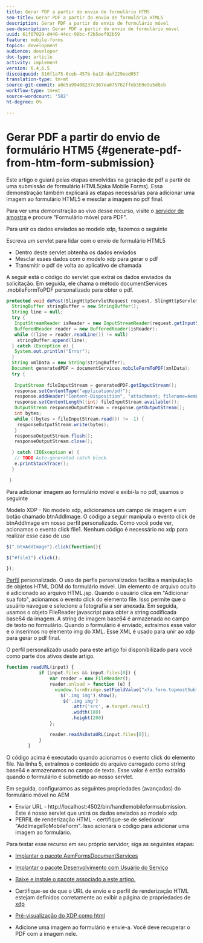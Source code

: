 ```yaml
---
title: Gerar PDF a partir do envio de formulário HTM5
seo-title: Gerar PDF a partir do envio de formulário HTML5
description: Gerar PDF a partir do envio de formulário móvel
seo-description: Gerar PDF a partir do envio de formulário móvel
uuid: 61f07029-d440-44ec-98bc-f2b5eef92b59
feature: mobile-forms
topics: development
audience: developer
doc-type: article
activity: implement
version: 6.4,6.5
discoiquuid: 816f1a75-6ceb-457b-ba18-daf229eed057
translation-type: tm+mt
source-git-commit: a0e5a99408237c367ea075762ffeb3b9e9a5d8eb
workflow-type: tm+mt
source-wordcount: '582'
ht-degree: 0%

---
```



# Gerar PDF a partir do envio de formulário HTM5 {#generate-pdf-from-htm-form-submission}

Este artigo o guiará pelas etapas envolvidas na geração de pdf a partir de uma submissão de formulário HTML5(aka Mobile Forms). Essa demonstração também explicará as etapas necessárias para adicionar uma imagem ao formulário HTML5 e mesclar a imagem no pdf final.

Para ver uma demonstração ao vivo desse recurso, visite o [servidor de amostra](https://forms.enablementadobe.com/content/samples/samples.html?query=0) e procure &quot;Formulário móvel para PDF&quot;.

Para unir os dados enviados ao modelo xdp, fazemos o seguinte

Escreva um servlet para lidar com o envio de formulário HTML5

* Dentro deste servlet obtenha os dados enviados
* Mesclar esses dados com o modelo xdp para gerar o pdf
* Transmitir o pdf de volta ao aplicativo de chamada

A seguir está o código do servlet que extrai os dados enviados da solicitação. Em seguida, ele chama o método documentServices .mobileFormToPDF personalizado para obter o pdf.

```java
protected void doPost(SlingHttpServletRequest request, SlingHttpServletResponse response) {
  StringBuffer stringBuffer = new StringBuffer();
  String line = null;
  try {
   InputStreamReader isReader = new InputStreamReader(request.getInputStream(), "UTF-8");
   BufferedReader reader = new BufferedReader(isReader);
   while ((line = reader.readLine()) != null)
    stringBuffer.append(line);
  } catch (Exception e) {
   System.out.println("Error");
  }
  String xmlData = new String(stringBuffer);
  Document generatedPDF = documentServices.mobileFormToPDF(xmlData);
  try {
   
   InputStream fileInputStream = generatedPDF.getInputStream();
   response.setContentType("application/pdf");
   response.addHeader("Content-Disposition", "attachment; filename=AemFormsRocks.pdf");
   response.setContentLength((int) fileInputStream.available());
   OutputStream responseOutputStream = response.getOutputStream();
   int bytes;
   while ((bytes = fileInputStream.read()) != -1) {
    responseOutputStream.write(bytes);
   }
   responseOutputStream.flush();
   responseOutputStream.close();

  } catch (IOException e) {
   // TODO Auto-generated catch block
   e.printStackTrace();
  }

 }
```

Para adicionar imagem ao formulário móvel e exibi-la no pdf, usamos o seguinte

Modelo XDP - No modelo xdp, adicionamos um campo de imagem e um botão chamado btnAddImage. O código a seguir manipula o evento click de btnAddImage em nosso perfil personalizado. Como você pode ver, acionamos o evento click file1. Nenhum código é necessário no xdp para realizar esse caso de uso

```javascript
$(".btnAddImage").click(function(){

$("#file1").click();

});
```

[Perfil](https://helpx.adobe.com/livecycle/help/mobile-forms/creating-profile.html#CreatingCustomProfiles) personalizado. O uso de perfis personalizados facilita a manipulação de objetos HTML DOM do formulário móvel. Um elemento de arquivo oculto é adicionado ao arquivo HTML.jsp. Quando o usuário clica em &quot;Adicionar sua foto&quot;, acionamos o evento click do elemento file. Isso permite que o usuário navegue e selecione a fotografia a ser anexada. Em seguida, usamos o objeto FileReader javascript para obter a string codificada base64 da imagem. A string de imagem base64 é armazenada no campo de texto no formulário. Quando o formulário é enviado, extraímos esse valor e o inserimos no elemento img do XML. Esse XML é usado para unir ao xdp para gerar o pdf final.

O perfil personalizado usado para este artigo foi disponibilizado para você como parte dos ativos deste artigo.

```javascript
function readURL(input) {
            if (input.files && input.files[0]) {
                var reader = new FileReader();
                reader.onload = function (e) {
                  window.formBridge.setFieldValue("xfa.form.topmostSubform.Page1.base64image",reader.result);
                    $('.img img').show();
                     $('.img img')
                        .attr('src', e.target.result)
                        .width(180)
                        .height(200)
                };

                reader.readAsDataURL(input.files[0]);
            }
        }
```

O código acima é executado quando acionamos o evento click do elemento file. Na linha 5, extraímos o conteúdo do arquivo carregado como string base64 e armazenamos no campo de texto. Esse valor é então extraído quando o formulário é submetido ao nosso servlet.

Em seguida, configuramos as seguintes propriedades (avançadas) do formulário móvel no AEM

* Enviar URL - http://localhost:4502/bin/handlemobileformsubmission. Este é nosso servlet que unirá os dados enviados ao modelo xdp
* PERFIL de renderização HTML - certifique-se de selecionar &quot;AddImageToMobileForm&quot;. Isso acionará o código para adicionar uma imagem ao formulário.

Para testar esse recurso em seu próprio servidor, siga as seguintes etapas:

* [Implantar o pacote AemFormsDocumentServices](/help/forms/assets/common-osgi-bundles/AEMFormsDocumentServices.core-1.0-SNAPSHOT.jar)

* [Implantar o pacote Desenvolvimento com Usuário do Serviço](/help/forms/assets/common-osgi-bundles/DevelopingWithServiceUser.jar)

* [Baixe e instale o pacote associado a este artigo.](assets/pdf-from-mobile-form-submission.zip)

* Certifique-se de que o URL de envio e o perfil de renderização HTML estejam definidos corretamente ao exibir a página de propriedades de [xdp](http://localhost:4502/libs/fd/fm/gui/content/forms/formmetadataeditor.html/content/dam/formsanddocuments/schengen.xdp)

* [Pré-visualização do XDP como html](http://localhost:4502/content/dam/formsanddocuments/schengen.xdp/jcr:content)

* Adicione uma imagem ao formulário e envie-a. Você deve recuperar o PDF com a imagem nele.

